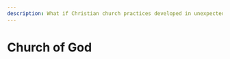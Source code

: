 ```yaml
---
description: What if Christian church practices developed in unexpected ways? Discover their surprising origins and what the Bible reveals about the original body of Christ.
---
```


# Church of God